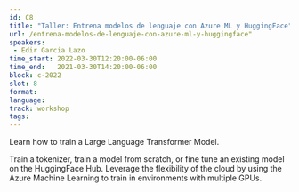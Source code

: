 ```yaml
---
id: C8
title: "Taller: Entrena modelos de lenguaje con Azure ML y HuggingFace"
url: /entrena-modelos-de-lenguaje-con-azure-ml-y-huggingface"
speakers:
 - Edir Garcia Lazo
time_start: 2022-03-30T12:20:00-06:00
time_end:   2021-03-30T14:20:00-06:00
block: c-2022
slot: 8
format: 
language: 
track: workshop
tags:
---
```


Learn how to train a Large Language Transformer Model.

Train a tokenizer, train a model from scratch, or fine tune an existing model on the HuggingFace Hub.  Leverage the flexibility of the cloud by using the Azure Machine Learning to train in environments with multiple GPUs.

